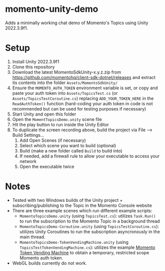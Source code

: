 # momento-unity-demo

Adds a minimally working chat demo of Momento's Topics using Unity 2022.3.9f1.

# Setup
1. Install Unity 2022.3.9f1
2. Clone this repository
3. Download the latest MomentoSdkUnity-x.y.z.zip from https://github.com/momentohq/client-sdk-dotnet/releases and extract its contents into the folder `Assets/MomentoSdkUnity/`
4. Ensure the `MOMENTO_AUTH_TOKEN` environment variable is set, or copy and paste your auth token into `Assets/TopicsTest.cs` (or `Assets/TopicsTestCoroutine.cs`) replacing `ADD_YOUR_TOKEN_HERE` in the `ReadAuthToken()` function (hard-coding your auth token in code is not recommended but can be used for testing purposes if necessary)
5. Start Unity and open this folder
6. Open the `MomentTopicsDemo.unity` scene file
7. Hit the play button to run inside the Unity Editor
8. To duplicate the screen recording above, build the project via File --> Build Settings...
   1. Add Open Scenes (if necessary)
   2. Select which scene you want to build (optional)
   3. Build (make a new folder called `Build` to build into)
   4. If needed, add a firewall rule to allow your executable to access your network 
   5. Open the executable twice

# Notes
- Tested with two Windows builds of the Unity project + subscribing/publishing to the Topic in the Momento Console website
- There are three example scenes which run different example scripts:
   - `MomentoTopicsDemo.unity` (using `TopicsTest.cs`): utilizes `Task.Run()` to run the subscription to the Momento Topic in a background thread
   - `MomentoTopicsDemo-Coroutine.unity` (using `TopicsTestCoroutine.cs`): utilizes Unity Coroutines to run the subscription asyncronously in the main thread.
   - `MomentoTopicsDemo-TokenVendingMachine.unity` (using `TopicsTestTokenVendingMachine.cs`): utilizes the example [Momento Token Vending Machine](https://github.com/momentohq/client-sdk-javascript/tree/main/examples/nodejs/token-vending-machine) to obtain a temporary, restricted scope Momento auth token. 
- WebGL builds currently do not work.
